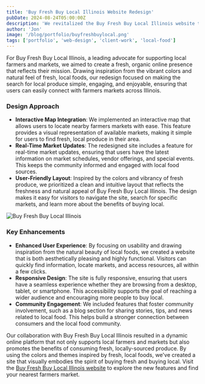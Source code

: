 ```yaml
---
title: 'Buy Fresh Buy Local Illinois Website Redesign'
pubDate: 2024-08-24T05:00:00Z
description: 'We revitalized the Buy Fresh Buy Local Illinois website to provide a comprehensive and user-friendly guide to local farmers markets. Discover how our redesign, inspired by fresh, local foods, enhances the search for local produce.'
author: 'Jon'
image: '/blog/portfolio/buyfreshbuylocal.png'
tags: ['portfolio', 'web-design', 'client-work', 'local-food']
---
```


For Buy Fresh Buy Local Illinois, a leading advocate for supporting local farmers and markets, we aimed to create a fresh, organic online presence that reflects their mission. Drawing inspiration from the vibrant colors and natural feel of fresh, local foods, our redesign focused on making the search for local produce simple, engaging, and enjoyable, ensuring that users can easily connect with farmers markets across Illinois.

### Design Approach

- **Interactive Map Integration**: We implemented an interactive map that allows users to locate nearby farmers markets with ease. This feature provides a visual representation of available markets, making it simple for users to find fresh, local produce in their area.
- **Real-Time Market Updates**: The redesigned site includes a feature for real-time market updates, ensuring that users have the latest information on market schedules, vendor offerings, and special events. This keeps the community informed and engaged with local food sources.
- **User-Friendly Layout**: Inspired by the colors and vibrancy of fresh produce, we prioritized a clean and intuitive layout that reflects the freshness and natural appeal of Buy Fresh Buy Local Illinois. The design makes it easy for visitors to navigate the site, search for specific markets, and learn more about the benefits of buying local.

![Buy Fresh Buy Local Illinois](/blog/portfolio/buyfreshbuylocal.png)

### Key Enhancements

- **Enhanced User Experience**: By focusing on usability and drawing inspiration from the natural beauty of local foods, we created a website that is both aesthetically pleasing and highly functional. Visitors can quickly find information, locate markets, and access resources, all within a few clicks.
- **Responsive Design**: The site is fully responsive, ensuring that users have a seamless experience whether they are browsing from a desktop, tablet, or smartphone. This accessibility supports the goal of reaching a wider audience and encouraging more people to buy local.
- **Community Engagement**: We included features that foster community involvement, such as a blog section for sharing stories, tips, and news related to local food. This helps build a stronger connection between consumers and the local food community.

Our collaboration with Buy Fresh Buy Local Illinois resulted in a dynamic online platform that not only supports local farmers and markets but also promotes the benefits of consuming fresh, locally-sourced produce. By using the colors and themes inspired by fresh, local foods, we've created a site that visually embodies the spirit of buying fresh and buying local. Visit the [Buy Fresh Buy Local Illinois website](https://www.buyfreshbuylocal.org/) to explore the new features and find your nearest farmers market.
